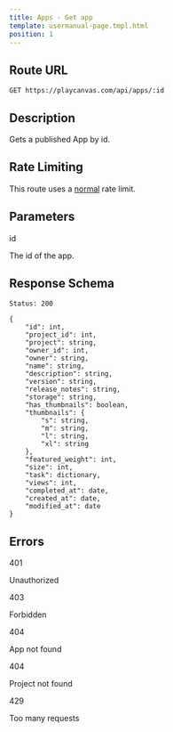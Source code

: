 ```yaml
---
title: Apps - Get app
template: usermanual-page.tmpl.html
position: 1
---
```


## Route URL

```none
GET https://playcanvas.com/api/apps/:id
```

## Description

Gets a published App by id.

## Rate Limiting

This route uses a [normal][1] rate limit.

## Parameters

<div class="params">
<div class="parameter"><span class="param">id</span><p>The id of the app.</p></div>
</div>

## Response Schema

```none
Status: 200
```

```none
{
    "id": int,
    "project_id": int,
    "project": string,
    "owner_id": int,
    "owner": string,
    "name": string,
    "description": string,
    "version": string,
    "release_notes": string,
    "storage": string,
    "has_thumbnails": boolean,
    "thumbnails": {
        "s": string,
        "m": string,
        "l": string,
        "xl": string
    },
    "featured_weight": int,
    "size": int,
    "task": dictionary,
    "views": int,
    "completed_at": date,
    "created_at": date,
    "modified_at": date
}
```

## Errors

<div class="params">
<div class="parameter"><span class="param">401</span><p>Unauthorized</p></div>
<div class="parameter"><span class="param">403</span><p>Forbidden</p></div>
<div class="parameter"><span class="param">404</span><p>App not found</p></div>
<div class="parameter"><span class="param">404</span><p>Project not found</p></div>
<div class="parameter"><span class="param">429</span><p>Too many requests</p></div>
</div>

[1]: /user-manual/api#rate-limiting
